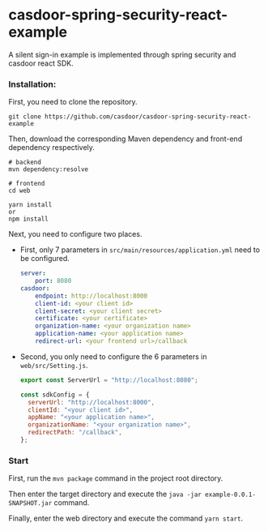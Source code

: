 # casdoor-spring-security-react-example

A silent sign-in example is implemented through spring security and casdoor react SDK.

### Installation:

First, you need to clone the repository.

```shell
git clone https://github.com/casdoor/casdoor-spring-security-react-example
```

Then, download the corresponding Maven dependency and front-end dependency respectively.

```shell
# backend
mvn dependency:resolve

# frontend
cd web

yarn install
or 
npm install
```

Next, you need to configure two places.

- First, only 7 parameters in `src/main/resources/application.yml` need to be configured.

  ```yaml
  server:
      port: 8080
  casdoor:
      endpoint: http://localhost:8000
      client-id: <your client id>
      client-secret: <your client secret> 
      certificate: <your certificate>
      organization-name: <your organization name>
      application-name: <your application name>
      redirect-url: <your frontend url>/callback
  ```

- Second, you only need to configure the 6 parameters in `web/src/Setting.js`.

    ```js
    export const ServerUrl = "http://localhost:8080";
    
    const sdkConfig = {
      serverUrl: "http://localhost:8000",
      clientId: "<your client id>",
      appName: "<your application name>",
      organizationName: "<your organization name>",
      redirectPath: "/callback",
    };
    ```


### Start

First, run the `mvn package` command in the project root directory.

Then enter the target directory and execute the `java -jar example-0.0.1-SNAPSHOT.jar` command.

Finally, enter the web directory and execute the command `yarn start`.